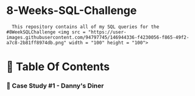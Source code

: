 
# 8-Weeks-SQL-Challenge
      This repository contains all of my SQL queries for the #8WeekSQLChallenge <img src = "https://user-images.githubusercontent.com/94797745/146944336-f4230056-f865-49f2-a7c8-2b81ff8974db.png" width = "100" height = "100">
# 📕 Table Of Contents
  ### 🍜 Case Study #1 - Danny's Diner
